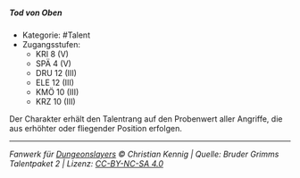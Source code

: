 <!---
Dies ist ein Fanwerk für DUNGEONSLAYERS © von Christian Kennig

Quellen:      [Bruder Grimms Talentpaket 2](https://www.f-space.de/ds4/downloads.html)
              [Talentbeschreibungen](https://www.f-space.de/ds4/tools-talentcards.html)
License:      [CC-BY-NC-SA 4.0](https://creativecommons.org/licenses/by-nc-sa/4.0/deed.de)
Richtlinien:  [Fanwerkrichtlinien](https://www.dungeonslayers.net/fanwerk-richtlinien/)
Autor:        Zauberlehrling
-->

##### Tod von Oben

- Kategorie: #Talent
- Zugangsstufen:
  - KRI 8 (V)
  - SPÄ 4 (V)
  - DRU 12 (III)
  - ELE 12 (III)
  - KMÖ 10 (III)
  - KRZ 10 (III)

Der Charakter erhält den Talentrang auf den Probenwert aller Angriffe, die aus erhöhter oder fliegender Position erfolgen.

---

_Fanwerk für [Dungeonslayers](https://www.dungeonslayers.net/) © Christian Kennig | Quelle: Bruder Grimms Talentpaket 2 | Lizenz: [CC-BY-NC-SA 4.0](https://creativecommons.org/licenses/by-nc-sa/4.0/deed.de)_
